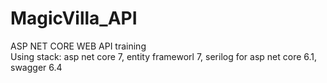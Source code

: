 # MagicVilla_API
ASP NET CORE WEB API training  
Using stack: asp net core 7, entity frameworl 7, serilog for asp net core 6.1, swagger 6.4
